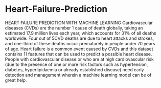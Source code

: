 # Heart-Failure-Prediction
HEART FAILURE PREDICTION WITH MACHINE LEARNING
Cardiovascular diseases (CVDs) are the number 1 cause of death globally, taking an estimated 17.9 million lives each year, which accounts for 31% of all deaths worldwide. Four out of 5CVD deaths are due to heart attacks and strokes, and one-third of these deaths occur prematurely in people under 70 years of age. Heart failure is a common event caused by CVDs and this dataset contains 11 features that can be used to predict a possible heart disease.
People with cardiovascular disease or who are at high cardiovascular risk (due to the presence of one or more risk factors such as hypertension, diabetes, hyperlipidaemia or already established disease) need early detection and management wherein a machine learning model can be of great help.
